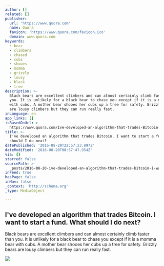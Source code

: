 ```yaml
---
author: []
related: []
publisher:
  url: 'https://www.quora.com'
  name: Quora
  favicon: 'https://www.quora.com/favicon.ico'
  domain: www.quora.com
keywords:
  - bear
  - climbers
  - chased
  - cubs
  - shooes
  - momma
  - grizzly
  - lousy
  - black
  - tree
description: >-
  Black bears are excellent climbers and can almost certainly climb faster than
  you. It is unlikely for a black bear to chase you except if it is a momma bear
  with cubs. A mother bear shooes her cubs up a tree for safety. Grizzly bears
  are lousy climbers but they can run really fast.
inLanguage: en
app_links: []
isBasedOnUrl: >-
  https://www.quora.com/Ive-developed-an-algorithm-that-trades-Bitcoin-I-want-to-start-a-fund-What-should-I-do-next
title: >-
  I've developed an algorithm that trades Bitcoin. I want to start a fund. What
  should I do next?
datePublished: '2016-08-20T22:57:23.897Z'
dateModified: '2016-08-20T08:57:47.954Z'
via: {}
starred: false
sourcePath: >-
  _posts/2016-08-20-ive-developed-an-algorithm-that-trades-bitcoin-i-want-to-s.md
inFeed: true
hasPage: false
inNav: false
_context: 'http://schema.org'
_type: MediaObject

---
```

<article style=""><h1>I've developed an algorithm that trades Bitcoin. I want to start a fund. What should I do next?</h1><p>Black bears are excellent climbers and can almost certainly climb faster than you. It is unlikely for a black bear to chase you except if it is a momma bear with cubs. A mother bear shooes her cubs up a tree for safety. Grizzly bears are lousy climbers but they can run really fast.</p><img src="https://qph.ec.quoracdn.net/main-qimg-7ebef8e4ee3114e3619eb7b9c3721acb-c?convert_to_webp=true" /></article>